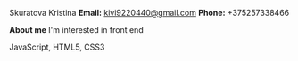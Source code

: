 Skuratova Kristina
**Email:** kivi9220440@gmail.com
**Phone:** +375257338466

**About me** I'm interested in front end

JavaScript, HTML5, CSS3
